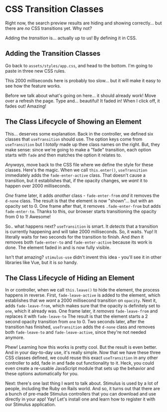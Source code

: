 # CSS Transition Classes

Right now, the search preview results are hiding and showing correctly... but there
are *no* CSS transitions yet. Why not?

Adding the *transition* is... actually up to us! By defining it in CSS.

## Adding the Transition Classes

Go back to `assets/styles/app.css`, and head to the bottom. I'm going to paste
in three new CSS rules.

This 2000 milliseconds here is probably too slow... but it will make it easy to
see how the feature works.

Before we talk about what's going on here... it should already work! Move over a
refresh the page. Type and... beautiful! It faded in! When I click off, it fades
out! Amazing!

## The Class Lifecycle of Showing an Element

This... deserves some explanation. Back in the controller, we defined six classes
that `useTransition` should use. The option keys come from `useTransition` but I
*totally* made up thee class names on the right. But, they make sense: since we're
going to make a "fade" transition, each option starts with `fade` and then matches
the option it relates to.

*Anyways*, move back to the CSS file where we define the style for these classes.
Here's the magic. When we call `this.enter()`, `useTransition` immediately adds
the `fade-enter-active` class. That doesn't cause a transition, but it establishes
that, if the opacity changes, we *want* it to happen over 2000 milliseconds.

*One* frame later, it adds *another* class - `fade-enter-from` *and* it removes
the `d-none` class. The result is that the element is now "shown"... but with an
opacity set to 0. One frame after that, it removes `.fade-enter-from` but adds
`fade-enter-to`. Thanks to this, our browser starts transitioning the opacity
from 0 to 1! Awesome!

So.. what happens next? `useTransition` is smart. It *detects* that a transition
is currently happening and will take 2000 milliseconds. So, it waits. Yup! It
literally waits for two seconds for the transition to finish. And *then* it removes
both `fade-enter-to` and `fade-enter-active` because its work is done. The element
faded in and is now fully visible.

Isn't that amazing? `stimulus-use` didn't invent this idea - you'll see it in other
libraries like Vue, but it is *so* handy.

## The Class Lifecycle of Hiding an Element

In or controller, when we call `this.leave()` to hide the element, the process happens
in reverse. First, `fade-leave-active` is added to the element, which establishes
that we *want* a 2000 millisecond transition on `opacity`. Next it, adds
`fade-leave-from`, which makes sure that the opacity is definitely set to `one`,
which it already was. One frame later, it *removes* `fade-leave-from` and replaces
it with `fade-leave-to` The result is that the element starts a 2 second opacity
transition from `one` to 0. Two seconds later, after the transition has finished,
`useTransition` adds the `d-none` class and removes both `fade-leave-to` and
`fade-leave-active`, since they're not needed anymore.

Phew! Learning how this works is pretty cool. But the result is even better. And
in your day-to-day use, it's really simple. Now that we have these three CSS classes
defined, we could reuse this exact `useTransition` in any other controller to add,
fade in and fade out functionality to it. Heck, you could even create a re-usable
JavaScript module that sets up the behavior and these options automatically for
you.

Next: there's one last thing I want to talk about. Stimulus is used by a lot of
people, including the Ruby on Rails world. And so, it turns out that there are a
bunch of pre-made Stimulus controllers that you can download and use directly in
your app! Yay! Let's install one and learn how to register it with our Stimulus
application.
